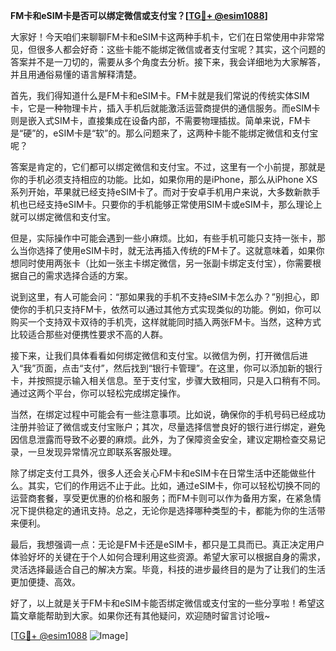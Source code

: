 **FM卡和eSIM卡是否可以绑定微信或支付宝？[[TG💪+ @esim1088](https://t.me/s/esim1088)]**

大家好！今天咱们来聊聊FM卡和eSIM卡这两种手机卡，它们在日常使用中非常常见，但很多人都会好奇：这些卡能不能绑定微信或者支付宝呢？其实，这个问题的答案并不是一刀切的，需要从多个角度去分析。接下来，我会详细地为大家解答，并且用通俗易懂的语言解释清楚。

首先，我们得知道什么是FM卡和eSIM卡。FM卡就是我们常说的传统实体SIM卡，它是一种物理卡片，插入手机后就能激活运营商提供的通信服务。而eSIM卡则是嵌入式SIM卡，直接集成在设备内部，不需要物理插拔。简单来说，FM卡是“硬”的，eSIM卡是“软”的。那么问题来了，这两种卡能不能绑定微信和支付宝呢？

答案是肯定的，它们都可以绑定微信和支付宝。不过，这里有一个小前提，那就是你的手机必须支持相应的功能。比如，如果你用的是iPhone，那么从iPhone XS系列开始，苹果就已经支持eSIM卡了。而对于安卓手机用户来说，大多数新款手机也已经支持eSIM卡。只要你的手机能够正常使用SIM卡或eSIM卡，那么理论上就可以绑定微信和支付宝。

但是，实际操作中可能会遇到一些小麻烦。比如，有些手机可能只支持一张卡，那么当你选择了使用eSIM卡时，就无法再插入传统的FM卡了。这就意味着，如果你想同时使用两张卡（比如一张主卡绑定微信，另一张副卡绑定支付宝），你需要根据自己的需求选择合适的方案。

说到这里，有人可能会问：“那如果我的手机不支持eSIM卡怎么办？”别担心，即使你的手机只支持FM卡，依然可以通过其他方式实现类似的功能。例如，你可以购买一个支持双卡双待的手机壳，这样就能同时插入两张FM卡。当然，这种方式比较适合那些对便携性要求不高的人群。

接下来，让我们具体看看如何绑定微信和支付宝。以微信为例，打开微信后进入“我”页面，点击“支付”，然后找到“银行卡管理”。在这里，你可以添加新的银行卡，并按照提示输入相关信息。至于支付宝，步骤大致相同，只是入口稍有不同。通过这两个平台，你可以轻松完成绑定操作。

当然，在绑定过程中可能会有一些注意事项。比如说，确保你的手机号码已经成功注册并验证了微信或支付宝账户；其次，尽量选择信誉良好的银行进行绑定，避免因信息泄露而导致不必要的麻烦。此外，为了保障资金安全，建议定期检查交易记录，一旦发现异常情况立即联系客服处理。

除了绑定支付工具外，很多人还会关心FM卡和eSIM卡在日常生活中还能做些什么。其实，它们的作用远不止于此。比如，通过eSIM卡，你可以轻松切换不同的运营商套餐，享受更优惠的价格和服务；而FM卡则可以作为备用方案，在紧急情况下提供稳定的通讯支持。总之，无论你是选择哪种类型的卡，都能为你的生活带来便利。

最后，我想强调一点：无论是FM卡还是eSIM卡，都只是工具而已。真正决定用户体验好坏的关键在于个人如何合理利用这些资源。希望大家可以根据自身的需求，灵活选择最适合自己的解决方案。毕竟，科技的进步最终目的是为了让我们的生活更加便捷、高效。

好了，以上就是关于FM卡和eSIM卡能否绑定微信或支付宝的一些分享啦！希望这篇文章能帮助到大家。如果你还有其他疑问，欢迎随时留言讨论哦~

[[TG💪+ @esim1088](https://t.me/s/esim1088) ![Image](https://i.postimg.cc/4NQfJmqS/Snipaste-2025-05-13-00-14-12.png)]